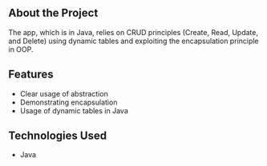 ## About the Project
The app, which is in Java, relies on CRUD principles (Create, Read, Update, and Delete) using dynamic tables and exploiting the encapsulation principle in OOP.

## Features
- Clear usage of abstraction
- Demonstrating encapsulation
- Usage of dynamic tables in Java

## Technologies Used
- Java
